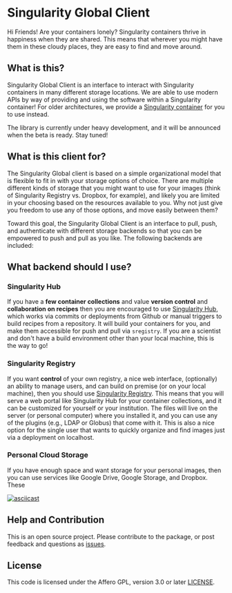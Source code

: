 # Singularity Global Client

Hi Friends! Are your containers lonely? Singularity containers thrive in happiness when they are shared. This means that wherever you might have them in these cloudy places, they are easy to find and move around.

## What is this?

Singularity Global Client is an interface to interact with Singularity containers in many different storage locations. We are able to use modern APIs by way of providing and using the software within a Singularity container! For older architectures, we provide a [Singularity container](Singularity) for you to use instead.

The library is currently under heavy development, and it will be announced when the beta is ready. Stay tuned!

## What is this client for?

The Singularity Global client is based on a simple organizational model that is flexible to fit in with your storage options of choice. There are multiple different kinds of storage that you might want to use for your images (think of Singularity Registry vs. Dropbox, for example), and likely you are limited in your choosing based on the resources available to you. Why not just give you freedom to use any of those options, and move easily between them?

Toward this goal, the Singularity Global Client is an interface to pull, push, and authenticate with different storage backends so that you can be empowered to push and pull as you like. The following backends are included:


## What backend should I use?

### Singularity Hub
If you have a **few container collections** and value **version control** and **collaboration on recipes** then you are encouraged to use [Singularity Hub](https://www.singularity-hub.org), which works via commits or deployments from Github or manual triggers to build recipes from a repository. It will build your containers for you, and make them accessible for push and pull via `sregistry`. If you are a scientist and don't have a build environment other than your local machine, this is the way to go!

### Singularity Registry
If you want **control** of your own registry, a nice web interface, (optionally) an ability to manage users, and can build on premise (or on your local machine), then you should use [Singularity Registry](https://www.github.com/singularityhub/sregistry). This means that you will serve a web portal like Singularity Hub for your container collections, and it can be customized for yourself or your institution. The files will live on the server (or personal computer) where you installed it, and you can use any of the plugins (e.g., LDAP or Globus) that come with it. This is also a nice option for the single user that wants to quickly organize and find images just via a deployment on localhost.

### Personal Cloud Storage
If you have enough space and want storage for your personal images, then you can use services like Google Drive, Google Storage, and Dropbox. These 


[![asciicast](https://asciinisema.org/a/152866.png)](https://asciinema.org/a/152866?speed=3)

## Help and Contribution
This is an open source project. Please contribute to the package, or post feedback and questions as <a href="https://github.com/singularityhub/sregistry-cli" target="_blank">issues</a>.

## License

This code is licensed under the Affero GPL, version 3.0 or later [LICENSE](LICENSE).

